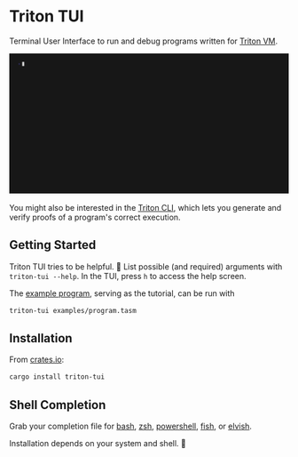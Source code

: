# Triton TUI

Terminal User Interface to run and debug programs written for [Triton VM](https://triton-vm.org).

<img alt="Example run of Triton TUI" src="./examples/triton-tui.gif" width="800" />

You might also be interested in the [Triton CLI](https://github.com/TritonVM/triton-cli), which lets
you generate and verify proofs of a program's correct execution.

## Getting Started

Triton TUI tries to be helpful. 🙂 List possible (and required) arguments with `triton-tui --help`.
In the TUI, press `h` to access the help screen.

The [example program](examples/program.tasm), serving as the tutorial, can be run with

```sh
triton-tui examples/program.tasm
```

## Installation

From [crates.io](https://crates.io/crates/triton-tui):

```sh
cargo install triton-tui
```

## Shell Completion

Grab your completion file for
[bash](completions/triton-tui.bash),
[zsh](completions/triton-tui.zsh),
[powershell](completions/triton-tui.powershell),
[fish](completions/triton-tui.fish),
or [elvish](completions/triton-tui.elvish).

Installation depends on your system and shell. 🙇
